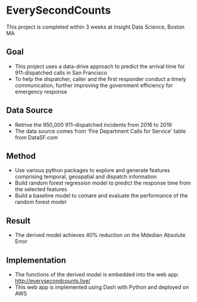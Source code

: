# EverySecondCounts
This project is completed within 3 weeks at Insight Data Science, Boston MA

## Goal
- This project uses a data-drive approach to predict the arrival time for 911-dispatched calls in San Francisco
- To help the dispatcher, caller and the first responder conduct a timely communication, further improving the government efficiency for emergency response
 
## Data Source
- Retrive the 950,000 911-dispatched incidents from 2016 to 2019 
- The data source comes from 'Fire Department Calls for Service' table from DataSF.com

## Method
- Use various python packages to explore and generate features comprising temporal, geospatial and dispatch information
- Build random forest regression model to predict the response time from the selected features
- Build a baseline model to comare and evaluate the performance of the random forest model

## Result
- The derived model achieves 40% reduction on the Mdedian Absolute Error

## Implementation
- The functions of the derived model is embedded into the web app: http://everysecondcounts.live/
- This web app is implemented using Dash with Python and deployed on AWS



